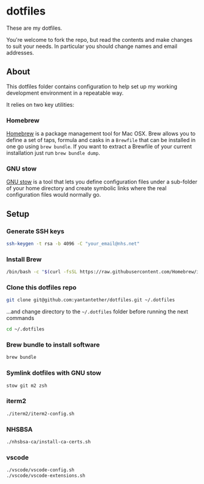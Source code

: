 # dotfiles

These are my dotfiles.

You're welcome to fork the repo, but read the contents and make changes to suit your needs.
In particular you should change names and email addresses.

## About

This dotfiles folder contains configuration to help set up my working development environment
in a repeatable way.

It relies on two key utilities:

### Homebrew

[Homebrew](https://brew.sh/) is a package management tool for Mac OSX. Brew allows you to define
a set of taps, formula and casks in a `Brewfile` that can be installed in one go using `brew bundle`.
If you want to extract a Brewfile of your current installation just run `brew bundle dump`.

### GNU stow

[GNU stow](https://www.gnu.org/software/stow/) is a tool that lets you define configuration files
under a sub-folder of your home directory and create symbolic links where the real configuration
files would normally go.

## Setup

### Generate SSH keys

``` bash
ssh-keygen -t rsa -b 4096 -C "your_email@nhs.net"
```

### Install Brew

``` bash
/bin/bash -c "$(curl -fsSL https://raw.githubusercontent.com/Homebrew/install/master/install.sh)"
```

### Clone this dotfiles repo

``` bash
git clone git@github.com:yantantether/dotfiles.git ~/.dotfiles
```

...and change directory to the `~/.dotfiles` folder before running the next commands

``` bash
cd ~/.dotfiles
```

### Brew bundle to install software

``` bash
brew bundle
```

### Symlink dotfiles with GNU stow

``` bash
stow git m2 zsh
```

### iterm2

``` bash
./iterm2/iterm2-config.sh
```

### NHSBSA

``` bash
./nhsbsa-ca/install-ca-certs.sh
```

### vscode

``` bash
./vscode/vscode-config.sh
./vscode/vscode-extensions.sh
```
